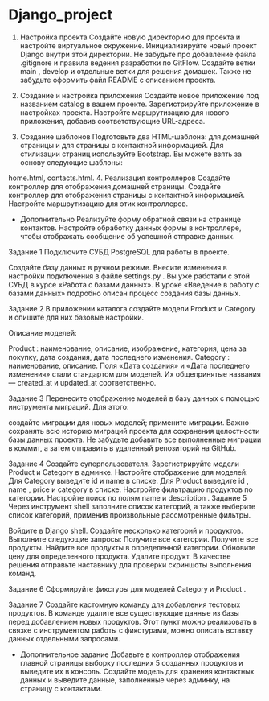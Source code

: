 # Django_project
1. Настройка проекта
Создайте новую директорию для проекта и настройте виртуальное окружение.
Инициализируйте новый проект Django внутри этой директории.
Не забудьте про добавление файла 
.gitignore
 и правила ведения разработки по GitFlow. Создайте ветки 
main
, 
develop
 и отдельные ветки для решения домашек. Также не забудьте оформить файл README с описанием проекта.

2. Создание и настройка приложения
Создайте новое приложение под названием 
catalog
 в вашем проекте.
Зарегистрируйте приложение в настройках проекта.
Настройте маршрутизацию для нового приложения, добавив соответствующие URL-адреса.
3. Создание шаблонов
Подготовьте два HTML-шаблона: для домашней страницы и для страницы с контактной информацией.
Для стилизации страниц используйте Bootstrap.
Вы можете взять за основу следующие шаблоны:

home.html,
contacts.html.
4. Реализация контроллеров
Создайте контроллер для отображения домашней страницы.
Создайте контроллер для отображения страницы с контактной информацией.
Настройте маршрутизацию для этих контроллеров.
* Дополнительно
Реализуйте форму обратной связи на странице контактов.
Настройте обработку данных формы в контроллере, чтобы отображать сообщение об успешной отправке данных.

Задание 1
Подключите СУБД PostgreSQL для работы в проекте.

Создайте базу данных в ручном режиме.
Внесите изменения в настройки подключения в файле 
settings.py
.
Вы уже работали с этой СУБД в курсе «Работа с базами данных». В уроке «Введение в работу с базами данных» подробно описан процесс создания базы данных.

Задание 2
В приложении каталога создайте модели 
Product
 и 
Category
 и опишите для них базовые настройки.

Описание моделей:

Product
:
наименование,
описание,
изображение,
категория,
цена за покупку,
дата создания,
дата последнего изменения.
Category
:
наименование,
описание.
Поля «Дата создания» и «Дата последнего изменения» стали стандартом для моделей. Их общепринятые названия — 
created_at
 и 
updated_at
 соответственно.

Задание 3
Перенесите отображение моделей в базу данных с помощью инструмента миграций. Для этого:

создайте миграции для новых моделей;
примените миграции.
Важно сохранять всю историю миграций проекта для сохранения целостности базы данных проекта. Не забудьте добавить все выполненные миграции в коммит, а затем отправить в удаленный репозиторий на GitHub.

Задание 4
Создайте суперпользователя.
Зарегистрируйте модели 
Product
 и 
Category
 в админке.
Настройте отображение для моделей:
Для 
Category
 выведите 
id
 и 
name
 в списке.
Для 
Product
 выведите 
id
, 
name
, 
price
 и 
category
 в списке.
Настройте фильтрацию продуктов по категории.
Настройте поиск по полям 
name
 и 
description
.
Задание 5
Через инструмент shell заполните список категорий, а также выберите список категорий, применив произвольные рассмотренные фильтры.

Войдите в Django shell.
Создайте несколько категорий и продуктов.
Выполните следующие запросы:
Получите все категории.
Получите все продукты.
Найдите все продукты в определенной категории.
Обновите цену для определенного продукта.
Удалите продукт.
В качестве решения отправьте наставнику для проверки скриншоты выполнения команд.

Задание 6
Сформируйте фикстуры для моделей 
Category
 и 
Product
.

Задание 7
Создайте кастомную команду для добавления тестовых продуктов.
В команде удалите все существующие данные из базы перед добавлением новых продуктов.
Этот пункт можно реализовать в связке с инструментом работы с фикстурами, можно описать вставку данных отдельными запросами.

* Дополнительное задание
Добавьте в контроллер отображения главной страницы выборку последних 5 созданных продуктов и выведите их в консоль.
Создайте модель для хранения контактных данных и выведите данные, заполненные через админку, на страницу с контактами.
